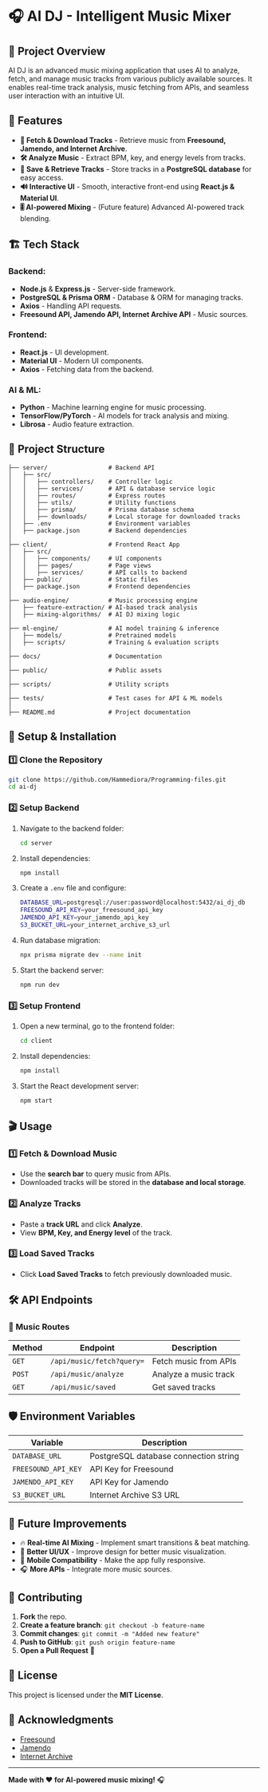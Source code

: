 # 🎧 AI DJ - Intelligent Music Mixer

## 📌 Project Overview

AI DJ is an advanced music mixing application that uses AI to analyze, fetch, and manage music tracks from various publicly available sources. It enables real-time track analysis, music fetching from APIs, and seamless user interaction with an intuitive UI.

## 🚀 Features

- **🎵 Fetch & Download Tracks** - Retrieve music from **Freesound, Jamendo, and Internet Archive**.
- **🛠 Analyze Music** - Extract BPM, key, and energy levels from tracks.
- **💾 Save & Retrieve Tracks** - Store tracks in a **PostgreSQL database** for easy access.
- **🔊 Interactive UI** - Smooth, interactive front-end using **React.js & Material UI**.
- **🎚 AI-powered Mixing** - (Future feature) Advanced AI-powered track blending.

## 🏗 Tech Stack

### Backend:

- **Node.js** & **Express.js** - Server-side framework.
- **PostgreSQL & Prisma ORM** - Database & ORM for managing tracks.
- **Axios** - Handling API requests.
- **Freesound API, Jamendo API, Internet Archive API** - Music sources.

### Frontend:

- **React.js** - UI development.
- **Material UI** - Modern UI components.
- **Axios** - Fetching data from the backend.

### AI & ML:

- **Python** - Machine learning engine for music processing.
- **TensorFlow/PyTorch** - AI models for track analysis and mixing.
- **Librosa** - Audio feature extraction.

## 📂 Project Structure

```
├── server/                 # Backend API
│   ├── src/
│   │   ├── controllers/    # Controller logic
│   │   ├── services/       # API & database service logic
│   │   ├── routes/         # Express routes
│   │   ├── utils/          # Utility functions
│   │   ├── prisma/         # Prisma database schema
│   │   ├── downloads/      # Local storage for downloaded tracks
│   ├── .env                # Environment variables
│   ├── package.json        # Backend dependencies
│
├── client/                 # Frontend React App
│   ├── src/
│   │   ├── components/     # UI components
│   │   ├── pages/          # Page views
│   │   ├── services/       # API calls to backend
│   ├── public/             # Static files
│   ├── package.json        # Frontend dependencies
│
├── audio-engine/           # Music processing engine
│   ├── feature-extraction/ # AI-based track analysis
│   ├── mixing-algorithms/  # AI DJ mixing logic
│
├── ml-engine/              # AI model training & inference
│   ├── models/             # Pretrained models
│   ├── scripts/            # Training & evaluation scripts
│
├── docs/                   # Documentation
│
├── public/                 # Public assets
│
├── scripts/                # Utility scripts
│
├── tests/                  # Test cases for API & ML models
│
├── README.md               # Project documentation
```

## 🔧 Setup & Installation

### 1️⃣ Clone the Repository

```sh
git clone https://github.com/Hammediora/Programming-files.git
cd ai-dj
```

### 2️⃣ Setup Backend

1. Navigate to the backend folder:
   ```sh
   cd server
   ```
2. Install dependencies:
   ```sh
   npm install
   ```
3. Create a `.env` file and configure:
   ```sh
   DATABASE_URL=postgresql://user:password@localhost:5432/ai_dj_db
   FREESOUND_API_KEY=your_freesound_api_key
   JAMENDO_API_KEY=your_jamendo_api_key
   S3_BUCKET_URL=your_internet_archive_s3_url
   ```
4. Run database migration:
   ```sh
   npx prisma migrate dev --name init
   ```
5. Start the backend server:
   ```sh
   npm run dev
   ```

### 3️⃣ Setup Frontend

1. Open a new terminal, go to the frontend folder:
   ```sh
   cd client
   ```
2. Install dependencies:
   ```sh
   npm install
   ```
3. Start the React development server:
   ```sh
   npm start
   ```

## 🎬 Usage

### 1️⃣ Fetch & Download Music

- Use the **search bar** to query music from APIs.
- Downloaded tracks will be stored in the **database and local storage**.

### 2️⃣ Analyze Tracks

- Paste a **track URL** and click **Analyze**.
- View **BPM, Key, and Energy level** of the track.

### 3️⃣ Load Saved Tracks

- Click **Load Saved Tracks** to fetch previously downloaded music.

## 🛠 API Endpoints

### 🎵 Music Routes

| Method | Endpoint                  | Description           |
| ------ | ------------------------- | --------------------- |
| `GET`  | `/api/music/fetch?query=` | Fetch music from APIs |
| `POST` | `/api/music/analyze`      | Analyze a music track |
| `GET`  | `/api/music/saved`        | Get saved tracks      |

## 🛡 Environment Variables

| Variable            | Description                           |
| ------------------- | ------------------------------------- |
| `DATABASE_URL`      | PostgreSQL database connection string |
| `FREESOUND_API_KEY` | API Key for Freesound                 |
| `JAMENDO_API_KEY`   | API Key for Jamendo                   |
| `S3_BUCKET_URL`     | Internet Archive S3 URL               |

## 📌 Future Improvements

- 🔥 **Real-time AI Mixing** - Implement smart transitions & beat matching.
- 🎨 **Better UI/UX** - Improve design for better music visualization.
- 📱 **Mobile Compatibility** - Make the app fully responsive.
- 🎧 **More APIs** - Integrate more music sources.

## 🤝 Contributing

1. **Fork** the repo.
2. **Create a feature branch**: `git checkout -b feature-name`
3. **Commit changes**: `git commit -m "Added new feature"`
4. **Push to GitHub**: `git push origin feature-name`
5. **Open a Pull Request** 🚀

## 📜 License

This project is licensed under the **MIT License**.

## 🌟 Acknowledgments

- [Freesound](https://freesound.org)
- [Jamendo](https://www.jamendo.com)
- [Internet Archive](https://archive.org)

---

**Made with ❤️ for AI-powered music mixing!** 🎧

